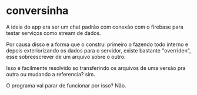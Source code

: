 # conversinha

A ideia do app era ser um chat padrão com conexão com o firebase para testar serviços como stream de dados. 

Por causa disso e a forma que o construi primeiro o fazendo todo interno e depois exteriorizando os dados para o servidor, existe bastante "overriden", esse sobreescrever de um arquivo sobre o outro. 

Isso é facilmente resolvido so transferindo os arquivos de uma versão pra outra ou mudando a referencia? sim. 

O programa vai parar de funcionar por isso? Não.
